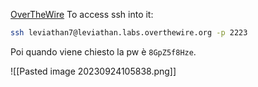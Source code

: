 [OverTheWire](https://overthewire.org/wargames/leviathan/leviathan7.html)
To access ssh into it:
```bash
ssh leviathan7@leviathan.labs.overthewire.org -p 2223
```
Poi quando viene chiesto la pw è `8GpZ5f8Hze`.

![[Pasted image 20230924105838.png]]